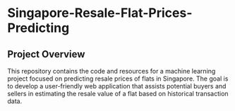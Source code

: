 # Singapore-Resale-Flat-Prices-Predicting

## Project Overview

This repository contains the code and resources for a machine learning project focused on predicting resale prices of flats in Singapore. The goal is to develop a user-friendly web application that assists potential buyers and sellers in estimating the resale value of a flat based on historical transaction data.
